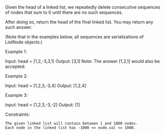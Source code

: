 Given the head of a linked list, we repeatedly delete consecutive sequences of nodes that sum to 0 until there are no such sequences.

After doing so, return the head of the final linked list. You may return any such answer.

(Note that in the examples below, all sequences are serializations of ListNode objects.)

Example 1:

Input: head = [1,2,-3,3,1]
Output: [3,1]
Note: The answer [1,2,1] would also be accepted.

Example 2:

Input: head = [1,2,3,-3,4]
Output: [1,2,4]

Example 3:

Input: head = [1,2,3,-3,-2]
Output: [1]

Constraints:

    The given linked list will contain between 1 and 1000 nodes.
    Each node in the linked list has -1000 <= node.val <= 1000.

